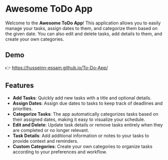
# Awesome ToDo App

Welcome to the **Awesome ToDo App**! This application allows you to easily manage your tasks, assign dates to them, and categorize them based on the given date. You can also edit and delete tasks, add details to them, and create your own categories.

## Demo
   👉 https://husseinn-essam.github.io/To-Do-App/
## Features

- **Add Tasks**: Quickly add new tasks with a title and optional details.
- **Assign Dates**: Assign due dates to tasks to keep track of deadlines and priorities.
- **Categorize Tasks**: The app automatically categorizes tasks based on their assigned dates, making it easy to visualize your schedule.
- **Edit and Delete**: Update task details or remove tasks entirely when they are completed or no longer relevant.
- **Task Details**: Add additional information or notes to your tasks to provide context and reminders.
- **Custom Categories**: Create your own categories to organize tasks according to your preferences and workflow.

